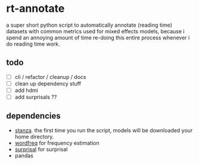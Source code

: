# rt-annotate

a super short python script to automatically annotate (reading time) datasets with common metrics used for mixed effects models, because i spend an annoying amount of time re-doing this entire process whenever i do reading time work.

## todo
- [ ] cli / refactor / cleanup / docs
- [ ] clean up dependency stuff
- [ ] add hdmi
- [ ] add surprisals ??

## dependencies
* [stanza](https://stanfordnlp.github.io/stanza/). the first time you run the script, models will be downloaded your home directory.
* [wordfreq](https://pypi.org/project/wordfreq/) for frequency estimation
* [surprisal](https://github.com/aalok-sathe/surprisal/) for surprisal
* pandas